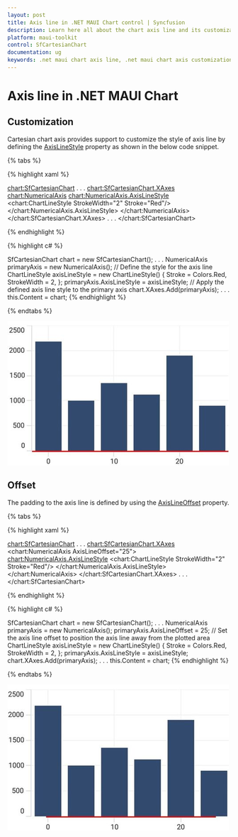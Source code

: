 ```yaml
---
layout: post
title: Axis line in .NET MAUI Chart control | Syncfusion
description: Learn here all about the chart axis line and its customization in Syncfusion .NET MAUI Chart (SfCartesianChart) control.
platform: maui-toolkit
control: SfCartesianChart
documentation: ug
keywords: .net maui chart axis line, .net maui chart axis customization, .net maui chart axisline guide, maui chart axis line settings, syncfusion maui chart axis line, .net maui chart axis styling, customize axis line .net maui chart.
---
```


# Axis line in .NET MAUI Chart

## Customization

Cartesian chart axis provides support to customize the style of axis line by defining the [AxisLineStyle](https://help.syncfusion.com/cr/maui-toolkit/Syncfusion.Maui.Toolkit.Charts.ChartAxis.html#Syncfusion_Maui_Toolkit_Charts_ChartAxis_AxisLineStyle) property as shown in the below code snippet.

{% tabs %}

{% highlight xaml %}

<chart:SfCartesianChart>
    . . .
    <chart:SfCartesianChart.XAxes>
        <chart:NumericalAxis>
            <chart:NumericalAxis.AxisLineStyle>
                <chart:ChartLineStyle StrokeWidth="2"
                                      Stroke="Red"/>
            </chart:NumericalAxis.AxisLineStyle>
        </chart:NumericalAxis>
    </chart:SfCartesianChart.XAxes>
    . . .
</chart:SfCartesianChart>

{% endhighlight %}

{% highlight c# %}

SfCartesianChart chart = new SfCartesianChart();
. . .
NumericalAxis primaryAxis = new NumericalAxis();
// Define the style for the axis line
ChartLineStyle axisLineStyle = new ChartLineStyle()
{
    Stroke = Colors.Red,
    StrokeWidth = 2,
};
primaryAxis.AxisLineStyle = axisLineStyle; // Apply the defined axis line style to the primary axis
chart.XAxes.Add(primaryAxis);
. . .
this.Content = chart;
{% endhighlight %}

{% endtabs %}

![Axis line customization support in MAUI Chart](Axis_images/maui_chart_axis_linestyle.jpg)

## Offset

The padding to the axis line is defined by using the [AxisLineOffset](https://help.syncfusion.com/cr/maui-toolkit/Syncfusion.Maui.Toolkit.Charts.ChartAxis.html#Syncfusion_Maui_Toolkit_Charts_ChartAxis_AxisLineOffset) property.

{% tabs %}

{% highlight xaml %}

<chart:SfCartesianChart>
    . . .
    <chart:SfCartesianChart.XAxes>
        <chart:NumericalAxis AxisLineOffset="25">
            <chart:NumericalAxis.AxisLineStyle>
                <chart:ChartLineStyle StrokeWidth="2"
                                      Stroke="Red"/>
            </chart:NumericalAxis.AxisLineStyle>
        </chart:NumericalAxis>
    </chart:SfCartesianChart.XAxes>
    . . .
</chart:SfCartesianChart>

{% endhighlight %}

{% highlight c# %}

SfCartesianChart chart = new SfCartesianChart();
. . .
NumericalAxis primaryAxis = new NumericalAxis();
primaryAxis.AxisLineOffset = 25; // Set the axis line offset to position the axis line away from the plotted area
ChartLineStyle axisLineStyle = new ChartLineStyle()
{
    Stroke = Colors.Red,
    StrokeWidth = 2,
};
primaryAxis.AxisLineStyle = axisLineStyle;
chart.XAxes.Add(primaryAxis);
. . .
this.Content = chart;
{% endhighlight %}

{% endtabs %}

![Padding support for axis line in WinUI](Axis_images/maui_chart_axis_line_offset.jpg)